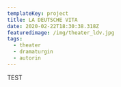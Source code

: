 ```yaml
---
templateKey: project
title: LA DEUTSCHE VITA
date: 2020-02-22T18:30:38.318Z
featuredimage: /img/theater_ldv.jpg
tags:
  - theater
  - dramaturgin
  - autorin
---
```

TEST
